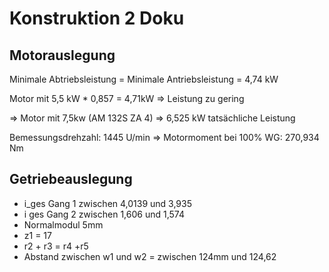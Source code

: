 # Konstruktion 2 Doku
## Motorauslegung
Minimale Abtriebsleistung = Minimale Antriebsleistung = 4,74 kW

Motor mit 5,5 kW * 0,857 = 4,71kW => Leistung zu gering

=> Motor mit 7,5kw (AM 132S ZA 4) => 6,525 kW tatsächliche Leistung

Bemessungsdrehzahl: 1445 U/min => Motormoment bei 100% WG: 270,934 Nm
## Getriebeauslegung
- i_ges Gang 1 zwischen 4,0139 und 3,935
- i ges Gang 2 zwischen 1,606 und 1,574
- Normalmodul 5mm
- z1 = 17
- r2 + r3 = r4 +r5
- Abstand zwischen w1 und w2 = zwischen 124mm und 124,62
